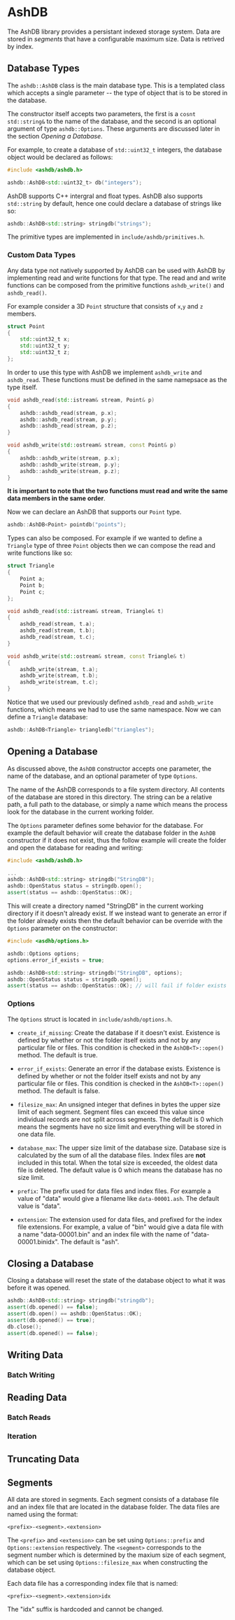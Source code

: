 AshDB
=======

The AshDB library provides a persistant indexed storage system. Data are stored in _segments_ that have a configurable maximum size. Data is retrived by index. 

## Database Types

The `ashdb::AshDB` class is the main database type. This is a templated class which accepts a single parameter -- the type of object that is to be stored in the database. 

The constructor itself accepts two parameters, the first is a `cosnt std::string&` to the name of the database, and the second is an optional argument of type `ashdb::Options`. These arguments are discussed later in the section _Opening a Database_. 

For example, to create a database of `std::uint32_t` integers, the database object would be declared as follows:

```cpp
#include <ashdb/ashdb.h>

ashdb::AshDB<std::uint32_t> db("integers");
```

AshDB supports C++ intergral and float types. AshDB also supports `std::string` by default, hence one could declare a database of strings like so:

```cpp
ashdb::AshDB<std::string> stringdb("strings");
```

The primitive types are implemented in `include/ashdb/primitives.h`. 

### Custom Data Types

Any data type not natively supported by AshDB can be used with AshDB by implementing read and write functions for that type. The read and and write functions can be composed from the primitive functions `ashdb_write()` and `ashdb_read()`. 

For example consider a 3D `Point` structure that consists of `x`,`y` and `z` members.

```cpp
struct Point
{
    std::uint32_t x;
    std::uint32_t y;
    std::uint32_t z;
};
```

In order to use this type with AshDB we implement `ashdb_write` and `ashdb_read`. These functions must be defined in the same namepsace as the type itself.


```cpp
void ashdb_read(std::istream& stream, Point& p)
{
    ashdb::ashdb_read(stream, p.x);
    ashdb::ashdb_read(stream, p.y);
    ashdb::ashdb_read(stream, p.z);
}

void ashdb_write(std::ostream& stream, const Point& p)
{
    ashdb::ashdb_write(stream, p.x);
    ashdb::ashdb_write(stream, p.y);
    ashdb::ashdb_write(stream, p.z);
}
```

**It is important to note that the two functions must read and write the same data members in the same order**.

Now we can declare an AshDB that supports our `Point` type.

```cpp
ashdb::AshDB<Point> pointdb("points");
```

Types can also be composed. For example if we wanted to define a `Triangle` type of three `Point` objects then  we can compose the read and write functions like so:

```cpp
struct Triangle
{
    Point a;
    Point b;
    Point c;
};

void ashdb_read(std::istream& stream, Triangle& t)
{
    ashdb_read(stream, t.a);
    ashdb_read(stream, t.b);
    ashdb_read(stream, t.c);
}

void ashdb_write(std::ostream& stream, const Triangle& t)
{
    ashdb_write(stream, t.a);
    ashdb_write(stream, t.b);
    ashdb_write(stream, t.c);
}
```

Notice that we used our previously defined `ashdb_read` and `ashdb_write` functions, which means we had to use the same namespace. Now we can define a `Triangle` database:

```cpp
ashdb::AshDB<Triangle> triangledb("triangles");
```

## Opening a Database

As discussed above, the `AshDB` constructor accepts one parameter, the name of the database, and an optional parameter of type `Options`. 

The name of the AshDB corresponds to a file system directory. All contents of the database are stored in this directory. The string can be a relative path, a full path to the database, or simply a name which means the process look for the database in the current working folder.

The `Options` parameter defines some behavior for the database. For example the default behavior will create the database folder in the `AshDB` constructor if it does not exist, thus the follow example will create the folder and open the database for reading and writing:

```cpp
#include <ashdb/ashdb.h>

...
ashdb::AshDB<std::string> stringdb("StringDB");
ashdb::OpenStatus status = stringdb.open();
assert(status == ashdb::OpenStatus::OK);
```

This will create a directory named "StringDB" in the current working directory if it doesn't already exist. If we instead want to generate an error if the folder already exists then the default behavior can be override with the `Options` parameter on the constructor:

```cpp
#include <asdhb/options.h>

ashdb::Options options;
options.error_if_exists = true;

ashdb::AshDB<std::string> stringdb("StringDB", options);
ashdb::OpenStatus status = stringdb.open();
assert(status == ashdb::OpenStatus::OK); // will fail if folder exists
```

### Options

The `Options` struct is located in `include/ashdb/options.h`. 

* `create_if_missing`: Create the database if it doesn't exist. Existence is defined by whether or not the folder itself exists and not by any particular file or files. This condition is checked in the `AshDB<T>::open()` method. The default is true.

* `error_if_exists`: Generate an error if the database exists. Existence is defined by whether or not the folder itself exists and not by any particular file or files. This condition is checked in the `AshDB<T>::open()` method. The default is false.

* `filesize_max`: An unsigned integer that defines in bytes the upper size limit of each segment. Segment files can exceed this value since individual records are not split across segments. The default is 0 which means the segments have no size limit and everything will be stored in one data file.

* `database_max`: The upper size limit of the database size. Database size is calculated by the sum of all the database files. Index files are **not** included in this total. When the total size is exceeded, the oldest data file is deleted. The default value is 0 which means the database has no size limit.

* `prefix`: The prefix used for data files and index files. For example a value of "data" would give a filename like `data-00001.ash`. The default value is "data".

* `extension`: The extension used for data files, and prefixed for the index file extensions. For example, a value of "bin" would give a data file with a name "data-00001.bin" and an index file with the name of "data-00001.binidx". The default is "ash".

## Closing a Database

Closing a database will reset the state of the database object to what it was before it was opened.

```cpp
ashdb::AshDB<std::string> stringdb("stringdb");
assert(db.opened() == false);
assert(db.open() == ashdb::OpenStatus::OK);
assert(db.opened() == true);
db.close();
assert(db.opened() == false);
```

## Writing Data

### Batch Writing

## Reading Data

### Batch Reads

### Iteration

## Truncating Data

## Segments

All data are stored in segments. Each segment consists of a database file and an index file that are located in the database folder. The data files are named using the format:

```
<prefix>-<segment>.<extension>
```

The `<prefix>` and `<extension>` can be set using `Options::prefix` and `Options::extension` respectively. The `<segment>` corresponds to the segment number which is determined by the maxium size of each segment, which can be set using `Options::filesize_max` when constructing the database object. 

Each data file has a corresponding index file that is named:

```
<prefix>-<segment>.<extension>idx
```

The "idx" suffix is hardcoded and cannot be changed. 




